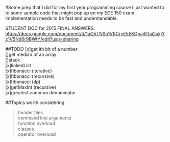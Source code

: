 #Some prep that I did for my first year programming course
I just wanted to to some sample code that might pop up on my ECE 150 exam. Implementation needs to be fast and understandable.

STUDENT DOC for 2015 FINAL ANSWERS: https://docs.google.com/document/d/1aO5TNSo1VRCryE5EKOpajRTai2ukjYz1V5Nd0r9BWtY/edit?usp=sharing

##TODO
[x]get ith bit of a number   
[]get median of an array   
[]stack   
[x]linkedList   
[x]fibonacci (iterative)   
[x]fibonacci (recursive)   
[x]fibonacci (dp)   
[x]getMaxInt (recursive)   
[x]greatest common denominator   

##Topics worth considering
>header files   
>command line arguments   
>function overload   
>classes   
>operator overload   

